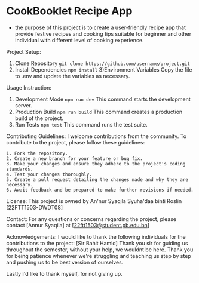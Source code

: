 # CookBooklet Recipe App

- the purpose of this project is to create a user-friendly recipe app that provide festive recipes and cooking tips suitable for beginner and other individual with different level of cooking experience. 

Project Setup: 

1) Clone Repository 
``git clone https://github.com/username/project.git``
2) Install Dependencies 
``npm install``
3)Environment Variables
Copy the file to .env and update the variables as necessary.

Usage Instruction: 
1) Development Mode
 ``npm run dev``
 This command starts the development server.
2) Production Build
``npm run build``
This command creates a production build of the project.
3) Run Tests
``npm test``
This command runs the test suite.

Contributing Guidelines:
I welcome contributions from the community. To contribute to the project, please follow these guidelines:

    1. Fork the repository.
    2. Create a new branch for your feature or bug fix.
    3. Make your changes and ensure they adhere to the project's coding standards.
    4. Test your changes thoroughly.
    5. Create a pull request detailing the changes made and why they are necessary.
    6. Await feedback and be prepared to make further revisions if needed.

License:
This project is owned by An'nur Syaqila Syuha'daa binti Roslin [22FTT1503-DWDT08]

Contact:
For any questions or concerns regarding the project, please contact [Annur Syaqila] at [22ftt1503@student.pb.edu.bn]

Acknowledgements:
I would like to thank the following individuals for the contributions to the project:
    [Sir Bahit Hamid]
Thank you sir for guiding us throughout the semester, without your help, we wouldnt be here. 
Thank you for being patience whenever we're struggling and teaching us step by step and pushing us to be best version of ourselves. 

Lastly I'd like to thank myself, for not giving up.
